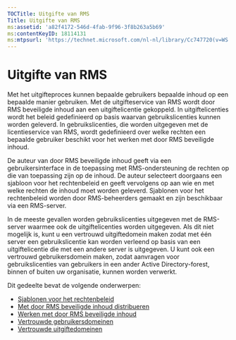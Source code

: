 ```yaml
---
TOCTitle: Uitgifte van RMS
Title: Uitgifte van RMS
ms:assetid: 'a82f4172-546d-4fab-9f96-3f8b263a5b69'
ms:contentKeyID: 18114131
ms:mtpsurl: 'https://technet.microsoft.com/nl-nl/library/Cc747720(v=WS.10)'
---
```


Uitgifte van RMS
================

Met het uitgifteproces kunnen bepaalde gebruikers bepaalde inhoud op een bepaalde manier gebruiken. Met de uitgifteservice van RMS wordt door RMS beveiligde inhoud aan een uitgiftelicentie gekoppeld. In uitgiftelicenties wordt het beleid gedefinieerd op basis waarvan gebruikslicenties kunnen worden geleverd. In gebruikslicenties, die worden uitgegeven met de licentieservice van RMS, wordt gedefinieerd over welke rechten een bepaalde gebruiker beschikt voor het werken met door RMS beveiligde inhoud.

De auteur van door RMS beveiligde inhoud geeft via een gebruikersinterface in de toepassing met RMS-ondersteuning de rechten op die van toepassing zijn op de inhoud. De auteur selecteert doorgaans een sjabloon voor het rechtenbeleid en geeft vervolgens op aan wie en met welke rechten de inhoud moet worden geleverd. Sjablonen voor het rechtenbeleid worden door RMS-beheerders gemaakt en zijn beschikbaar via een RMS-server.

In de meeste gevallen worden gebruikslicenties uitgegeven met de RMS-server waarmee ook de uitgiftelicenties worden uitgegeven. Als dit niet mogelijk is, kunt u een vertrouwd uitgiftedomein maken zodat met één server een gebruikslicentie kan worden verleend op basis van een uitgiftelicentie die met een andere server is uitgegeven. U kunt ook een vertrouwd gebruikersdomein maken, zodat aanvragen voor gebruikslicenties van gebruikers in een ander Active Directory-forest, binnen of buiten uw organisatie, kunnen worden verwerkt.

Dit gedeelte bevat de volgende onderwerpen:

-   [Sjablonen voor het rechtenbeleid](https://technet.microsoft.com/eee931c8-7c98-48e9-9e2c-d0b7bd4f2b96)
-   [Met door RMS beveiligde inhoud distribueren](https://technet.microsoft.com/98612cfb-4fd6-47f9-8b9f-025a93834cd9)
-   [Werken met door RMS beveiligde inhoud](https://technet.microsoft.com/3cf6d64b-1187-433c-bbb2-c68069bc3c30)
-   [Vertrouwde gebruikersdomeinen](https://technet.microsoft.com/a09b883f-f455-4c46-a4fd-d37b689e1d24)
-   [Vertrouwde uitgiftedomeinen](https://technet.microsoft.com/bca1c33a-d3ef-42b5-adbe-6e104979a71f)
